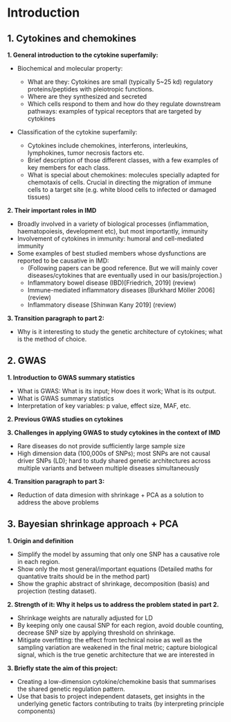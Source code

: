 # Introduction


## 1. Cytokines and chemokines 

**1. General introduction to the cytokine superfamily:**

 * Biochemical and molecular property: 
   * What are they: Cytokines are small (typically 5~25 kd) regulatory proteins/peptides with pleiotropic functions.
   * Where are they synthesized and secreted
   * Which cells respond to them and how do they regulate downstream pathways: examples of typical receptors that are targeted by cytokines

 * Classification of the cytokine superfamily:
   * Cytokines include chemokines, interferons, interleukins, lymphokines, tumor necrosis factors etc.
   * Brief description of those different classes, with a few examples of key members for each class.
   * What is special about chemokines: molecules specially adapted for chemotaxis of cells. Crucial in directing the migration of immune cells to a target site (e.g. white blood cells to infected or damaged tissues)


**2. Their important roles in IMD**

* Broadly involved in a variety of biological processes (inflammation, haematopoiesis, development etc), but most importantly, immunity
* Involvement of cytokines in immunity: humoral and cell-mediated immunity
* Some examples of best studied members whose dysfunctions are reported to be causative in IMD:
  * (Following papers can be good reference. But we will mainly cover diseases/cytokines that are eventually used in our basis/projection.)
  * Inflammatory bowel disease (IBD)[Friedrich, 2019] (review)
  * Immune-mediated inflammatory diseases [Burkhard Möller 2006] (review)
  * Inflammatory disease [Shinwan Kany 2019] (review)

**3. Transition paragraph to part 2:**
* Why is it interesting to study the genetic architecture of cytokines; what is the method of choice.


## 2. GWAS

**1. Introduction to GWAS summary statistics**

* What is GWAS: What is its input; How does it work; What is its output.
* What is GWAS summary statistics
* Interpretation of key variables: p value, effect size, MAF, etc.

**2. Previous GWAS studies on cytokines**

**3. Challenges in applying GWAS to study cytokines in the context of IMD**

* Rare diseases do not provide sufficiently large sample size
* High dimension data (100,000s of SNPs); most SNPs are not causal driver SNPs (LD); hard to study shared genetic architectures across multiple variants and between multiple diseases simultaneously

**4. Transition paragraph to part 3:**
* Reduction of data dimesion with shrinkage + PCA as a solution to address the above problems


## 3. Bayesian shrinkage approach + PCA 

**1. Origin and definition** 
* Simplify the model by assuming that only one SNP has a causative role in each region.
* Show only the most general/important equations (Detailed maths for quantative traits should be in the method part)
* Show the graphic abstract of shrinkage, decomposition (basis) and projection (testing dataset).

**2. Strength of it: Why it helps us to address the problem stated in part 2.**
* Shrinkage weights are naturally adjusted for LD
* By keeping only one causal SNP for each region, avoid double counting, decrease SNP size by applying threshold on shrinkage.
* Mitigate overfitting: the effect from technical noise as well as the sampling variation are weakened in the final metric; capture biological signal, which is the true genetic architecture that we are interested in

**3. Briefly state the aim of this project:**
* Creating a low-dimension cytokine/chemokine basis that summarises the shared genetic regulation pattern.
* Use that basis to project independent datasets, get insights in the underlying genetic factors contributing to traits (by interpreting principle components)








